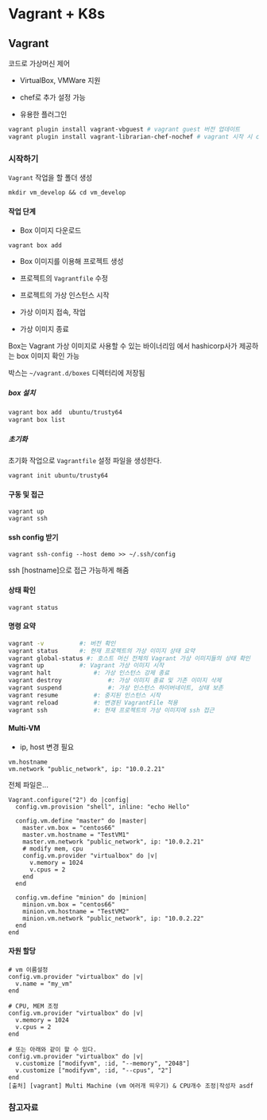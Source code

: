 # Vagrant + K8s

## Vagrant

코드로 가상머신 제어

* VirtualBox, VMWare 지원

* chef로 추가 설정 가능

* 유용한 플러그인

```bash
vagrant plugin install vagrant-vbguest # vagrant guest 버전 업데이트
vagrant plugin install vagrant-librarian-chef-nochef # vagrant 시작 시 chef 실행
```

### 시작하기

`Vagrant` 작업을 할 폴더 생성

`mkdir vm_develop && cd vm_develop`

#### 작업 단계

* Box 이미지 다운로드

`vagrant box add`

* Box 이미지를 이용해 프로젝트 생성

* 프로젝트의 `Vagrantfile` 수정

* 프로젝트의 가상 인스턴스 시작

* 가상 이미지 접속, 작업

* 가상 이미지 종료

Box는 Vagrant 가상 이미지로 사용할 수 있는 바이너리임
[](https://atlas.hashicorp.com/boxes/search)에서 hashicorp사가 제공하는 box 이미지 확인 가능

박스는 `~/vagrant.d/boxes` 디렉터리에 저장됨

##### box 설치

```bash
vagrant box add  ubuntu/trusty64
vagrant box list
```


##### 초기화

초기화 작업으로 `Vagrantfile` 설정 파일을 생성한다.

```
vagrant init ubuntu/trusty64
```

#### 구동 및 접근

```
vagrant up
vagrant ssh
```

#### ssh config 받기

```
vagrant ssh-config --host demo >> ~/.ssh/config
```

ssh [hostname]으로 접근 가능하게 해줌

#### 상태 확인

```
vagrant status
```

#### 명령 요약

```bash
vagrant -v          #: 버전 확인
vagrant status      #: 현재 프로젝트의 가상 이미지 상태 요약
vagrant global-status #: 호스트 머신 전체의 Vagrant 가상 이미지들의 상태 확인
vagrant up          #: Vagrant 가상 이미지 시작
vagrant halt            #: 가상 인스턴스 강제 종료
vagrant destroy             #: 가상 이미지 종료 및 기존 이미지 삭제
vagrant suspend             #: 가상 인스턴스 하이버네이트, 상태 보존
vagrant resume          #: 중지된 인스턴스 시작
vagrant reload          #: 변경된 VagrantFile 적용
vagrant ssh             #: 현재 프로젝트의 가상 이미지에 ssh 접근
```

#### Multi-VM

* ip, host 변경 필요

```
vm.hostname
vm.network "public_network", ip: "10.0.2.21"
```

전체 파일은...

```Vagrantfile
Vagrant.configure("2") do |config|
  config.vm.provision "shell", inline: "echo Hello"

  config.vm.define "master" do |master|
    master.vm.box = "centos66"
    master.vm.hostname = "TestVM1"
    master.vm.network "public_network", ip: "10.0.2.21"
    # modify mem, cpu
    config.vm.provider "virtualbox" do |v|
      v.memory = 1024
      v.cpus = 2
    end
  end

  config.vm.define "minion" do |minion|
    minion.vm.box = "centos66"
    minion.vm.hostname = "TestVM2"
    minion.vm.network "public_network", ip: "10.0.2.22"
  end
end
```

#### 자원 할당

```vagrantfile
# vm 이름설정
config.vm.provider "virtualbox" do |v|
  v.name = "my_vm"
end

# CPU, MEM 조정
config.vm.provider "virtualbox" do |v|
  v.memory = 1024
  v.cpus = 2
end

# 또는 아래와 같이 할 수 있다.
config.vm.provider "virtualbox" do |v|
  v.customize ["modifyvm", :id, "--memory", "2048"]
  v.customize ["modifyvm", :id, "--cpus", "2"]   
end
[출처] [vagrant] Multi Machine (vm 여러개 띄우기) & CPU개수 조정|작성자 asdf
```

### 참고자료

[](https://rorlab.org/rblogs/232)
[](http://taewan.kim/post/vagrant_intro/)
[](http://blog.naver.com/PostView.nhn?blogId=sory1008&logNo=220759894761&categoryNo=0&parentCategoryNo=0&viewDate=&currentPage=1&postListTopCurrentPage=1&from=postView)